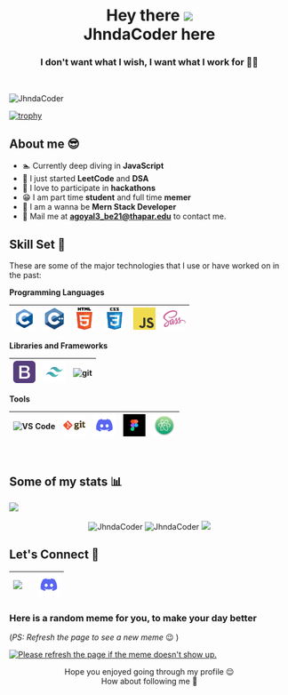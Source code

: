 <h1 align= "center"> Hey there <img src="https://media.giphy.com/media/hvRJCLFzcasrR4ia7z/giphy.gif" width="30px"><br> JhndaCoder here</h1>

<h3 align="center">I don't want what I wish, I want what I work for 😶‍🌫️</h3>

<br>
<p align="left"> <img src="https://komarev.com/ghpvc/?username=JhndaCoder&label=Profile%20views&color=0e75b6&style=flat" alt="JhndaCoder" />

[![trophy](https://github-profile-trophy.vercel.app/?username=JhndaCoder)](https://github.com/JhndaCoder)


## About me 😎

- 🏊 Currently deep diving in **JavaScript**
- 🌱 I just started **LeetCode** and **DSA**
- 🏃 I love to participate in **hackathons**
- 😁 I am part time **student** and full time **memer** 
- 🛌 I am a wanna be **Mern Stack Developer**
- 💌 Mail me at **agoyal3_be21@thapar.edu** to contact me.


## Skill Set :muscle:

These are some of the major technologies that I use or have worked on in the past:

**Programming Languages**

<img title="C" alt="C" width="40px" src="https://raw.githubusercontent.com/github/explore/master/topics/c/c.png">|<img alt="Cpp" title="Cpp" width="40px" src="https://raw.githubusercontent.com/github/explore/master/topics/cpp/cpp.png">|<img alt="HTML" title="HTML5" width="40px" src="https://raw.githubusercontent.com/github/explore/master/topics/html/html.png">|<img alt="CSS" title="CSS3" width="40px" src="https://raw.githubusercontent.com/github/explore/master/topics/css/css.png">|<img alt="JS" title="JavaScript" width="40px" src="https://raw.githubusercontent.com/github/explore/master/topics/javascript/javascript.png">|<img alt="Sass" title="SASS" width="40px" src="https://raw.githubusercontent.com/github/explore/master/topics/sass/sass.png">
|--|--|--|--|--|--|


**Libraries and Frameworks**

<img title="Bootstrap" alt="Bootstrap" width="40px" src="https://raw.githubusercontent.com/github/explore/master/topics/bootstrap/bootstrap.png">|<img title="Tailwind" alt="Tailwind" width="40px" src="https://raw.githubusercontent.com/github/explore/master/topics/tailwind/tailwind.png">|<img title="Docsify" alt="git" width="40px" src="https://avatars.githubusercontent.com/u/40133106?s=200&v=4">
|--|--|--|

**Tools**

<img title="VS Code" alt="VS Code" width="40px" src="https://img.icons8.com/fluent/48/000000/visual-studio-code-2019.png">|<img title="git" alt="git" width="40px" src="https://raw.githubusercontent.com/github/explore/master/topics/git/git.png">|<img title="Discord" alt="git" width="40px" src="https://raw.githubusercontent.com/github/explore/master/topics/discord/discord.png">|<img title="Figma" alt="git" width="40px" src="https://raw.githubusercontent.com/github/explore/master/topics/figma/figma.png">|<img title="Atom" alt="git" width="40px" src="https://raw.githubusercontent.com/github/explore/master/topics/atom/atom.png">
|--|--|--|--|--|

<br>

## Some of my stats :bar_chart:

  <img src = "https://activity-graph.herokuapp.com/graph?username=JhndaCoder&theme=react-dark&hide_border=true&area=true" width = 800>

<p align="center"> <img src="https://github-readme-stats.vercel.app/api/top-langs/?username=JhndaCoder&theme=tokyonight" alt="JhndaCoder" width = "31%"/>
 <img src="https://github-readme-stats.vercel.app/api?username=JhndaCoder&show_icons=true&theme=gotham" alt="JhndaCoder" width = 68% />

   <img src = "https://github-readme-streak-stats.herokuapp.com?user=JhndaCoder&theme=dark&hide_border=true" width = 400>
  

## Let's Connect :handshake:

<a href="https://www.linkedin.com/in/amit-goyal~/"><img src="https://cdn2.iconfinder.com/data/icons/social-media-2285/512/1_Linkedin_unofficial_colored_svg-128.png" width="40"></a>|<a href="https://www.instagram.com/_amit_x_goyal_/"><img src="https://raw.githubusercontent.com/rahuldkjain/github-profile-readme-generator/master/src/images/icons/Social/instagram.svg" alt width="40"></a>|<a href = "https://discord.com/users/Safed%20Jhnda#4758"><img title="git" alt="git" width="40px" src="https://raw.githubusercontent.com/github/explore/master/topics/discord/discord.png" width ="50">
|--|--|--|

### Here is a random meme for you, to make your day better

(*PS: Refresh the page to see a new meme* :wink: )

<a href="https://github.com/JhndaCoder"><img src='https://random-memer.herokuapp.com/' title="Meme" alt="Please refresh the page if the meme doesn't show up." height="400"></a>




<p align = "center"> Hope you enjoyed going through my profile 😌<br>
How about following me 🥺</p>
